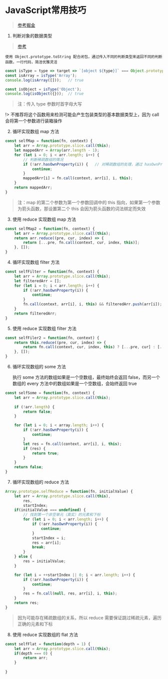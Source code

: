 # JavaScript常用技巧

> [参考掘金](https://juejin.im/post/5cef46226fb9a07eaf2b7516)

1. 判断对象的数据类型

> [参考](知识笔记/大前端/基础/JavaScript/JavaScript判断数据类型.md)

	使用 Object.prototype.toString 配合闭包，通过传入不同的判断类型来返回不同的判断函数，一行代码，简洁优雅灵活

```js
const isType = type => target => `[object ${type}]` === Object.prototype.toString.call(target);
const isArray = isType('Array');
console.log(isArray([]));	// true

const isObject = isType('Object');
console.log(isObject({}));	// true
```

> 注：传入 type 参数时首字母大写

!> 不推荐将这个函数用来检测可能会产生包装类型的基本数据类型上，因为 call 会将第一个参数进行装箱操作

2. 循环实现数组 map 方法

```js
const selfMap = function(fn, context) {
	let arr = Array.prototype.slice.call(this);
	let mappedArr = Array(arr.length - 1);
	for (let i = 0; i < arr.length; i++) {
		// 判断稀疏数组的情况
		if (!arr.hasOwnProperty(i)) {	// 对稀疏数组的处理，通过 hasOwnProperty 来判断当前下标的元素是否存在与数组中
			continue;			
		}
		mappedArr[i] = fn.call(context, arr[i], i, this);
	}
	return mappedArr;
}
```

> 注：map 的第二个参数为第一个参数回调中的 this 指向，如果第一个参数为箭头函数，那设置第二个 this 会因为箭头函数的词法绑定而失效


3. 使用 reduce 实现数组 map 方法

```js
const selfMap2 = function(fn, context) {
	let arr = Array.prototype.slice.call(this);
	return arr.reduce((pre, cur, index) => {
		return [...pre, fn.call(context, cur, index, this)];
	}, []);
}
```

4. 循环实现数组 filter 方法

```js
const selfFilter = function(fn, context) {
	let arr = Array.prototype.slice.call(this);
	let filteredArr = [];
	for (let i = 0; i < arr.length; i++) {
		if (!arr.hasOwnProperty(i)) {
			continue;			
		}
		fn.call(context, arr[i], i, this) && filteredArr.push(arr[i]);
	}
	return filteredArr;
}
```

5. 使用 reduce 实现数组 filter 方法

```js
const selfFiler2 = function(fn, context) {
	return this.reduce((pre, cur, index) => {
		return fn.call(context, cur, index, this) ? [...pre, cur] : [...pre];
	}, []);
}
```

6. 循环实现数组的 some 方法

	执行 some 方法的数组如果是一个空数组，最终始终会返回 false，而另一个数组的 every 方法中的数组如果是一个空数组，会始终返回 true

```js
const selfSome = function(fn, context) {
	let arr = Array.prototype.slice.call(this);
	
	if (!arr.length) {
		return false;		
	}

	for (let i = 0; i < array.length; i++) {
		if (!arr.hasOwnProperty(i)) {
			continue;				
		}
		let res = fn.call(context, arr[i], i, this);
		if (res) {
			return true;			
		}
	}
	return false;
}
```

7. 循环实现数组的 reduce 方法

```js
Array.prototype.selfReduce = function(fn, initialValue) {
	let arr = Array.prototype.slice.call(this),
		res,
		startIndex;
	if(initialValue === undefined) {
		// 找到第一个非空单元（真实）的元素和下标
		for (let i = 0; i < arr.length; i++) {
			if (!arr.hasOwnProperty(i)) {
				continue;				
			}
			startIndex = i;
			res = arr[i];
			break;
		}
	} else {
		res = initialValue;
	}

	for (let i = ++startIndex || 0; i < arr.length; i++) {
		if (!arr.hasOwnProperty(i)) {
			continue;			
		}
		res = fn.call(null, res, arr[i], i, this);
	}
	return res;
}
```

> 因为可能存在稀疏数组的关系，所以 reduce 需要保证跳过稀疏元素，遍历正确的元素和下标

8. 使用 reduce 实现数组的 flat 方法

```js
const selfFlat = function(depth = 1) {
	let arr = Array.prototype.slice.call(this);
	if(depth === 0) {
		return arr;
	}
	
}
```

